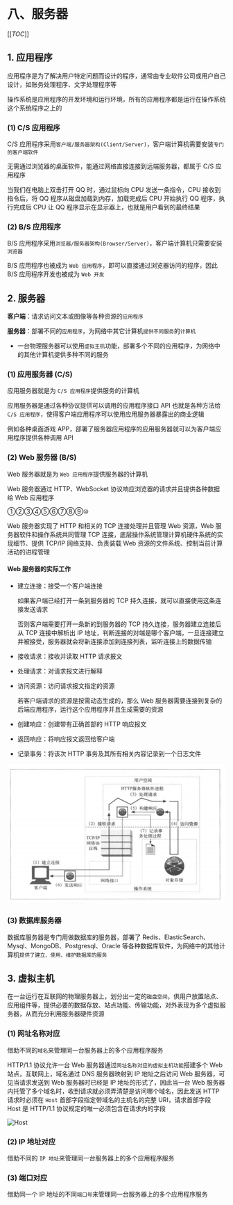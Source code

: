 # 八、服务器

[[_TOC_]]

## 1. 应用程序

应用程序是为了解决用户特定问题而设计的程序，通常由专业软件公司或用户自己设计，如账务处理程序、文字处理程序等

操作系统是应用程序的开发环境和运行环境，所有的应用程序都是运行在操作系统这个系统程序之上的

### (1) C/S 应用程序

C/S 应用程序采用`客户端/服务器架构(Client/Server)`，客户端计算机需要安装`专门的客户端软件`

无需通过浏览器的桌面软件，能通过网络直接连接到远端服务器，都属于 C/S 应用程序

当我们在电脑上双击打开 QQ 时，通过鼠标向 CPU 发送一条指令，CPU 接收到指令后，将 QQ 程序从磁盘加载到内存，加载完成后 CPU 开始执行 QQ 程序，执行完成后 CPU 让 QQ 程序显示在显示器上，也就是用户看到的最终结果

### (2) B/S 应用程序

B/S 应用程序采用`浏览器/服务器架构(Browser/Server)`，客户端计算机只需要安装`浏览器`

B/S 应用程序也被成为 `Web 应用程序`，即可以直接通过浏览器访问的程序，因此 B/S 应用程序开发也被成为 `Web 开发`

## 2. 服务器

**客户端**：请求访问文本或图像等各种资源的`应用程序`

**服务器**：部署不同的`应用程序`，为网络中其它计算机`提供不同服务`的`计算机`

* 一台物理服务器可以使用`虚拟主机`功能，部署多个不同的应用程序，为网络中的其他计算机提供多种不同的服务

### (1) 应用服务器 (C/S)

应用服务器就是为 `C/S 应用程序`提供服务的计算机

应用服务器是通过各种协议提供可以调用的应用程序接口 API 也就是各种方法给`C/S 应用程序`，使得客户端应用程序可以使用应用服务器暴露出的商业逻辑

例如各种桌面游戏 APP，部署了服务器应用程序的应用服务器就可以为客户端应用程序提供各种调用 API

### (2) Web 服务器 (B/S)

Web 服务器就是为 `Web 应用程序`提供服务器的计算机

Web 服务器通过 HTTP、WebSocket 协议响应浏览器的请求并且提供各种数据给 Web 应用程序

①②③④⑤⑥⑦⑧⑨⑩

Web 服务器实现了 HTTP 和相关的 TCP 连接处理并且管理 Web 资源，Web 服务器软件和操作系统共同管理 TCP 连接，底层操作系统管理计算机硬件系统的实现细节、提供 TCP/IP 网络支持、负责装载 Web 资源的文件系统、控制当前计算活动的进程管理

#### Web 服务器的实际工作

* 建立连接：接受一个客户端连接
  
  如果客户端已经打开一条到服务器的 TCP 持久连接，就可以直接使用这条连接发送请求

  否则客户端需要打开一条新的到服务器的 TCP 持久连接，服务器建立连接后从 TCP 连接中解析出 IP 地址，判断连接的对端是哪个客户端，一旦连接建立并被接受，服务器就会将新连接添加到连接列表，监听连接上的数据传输

* 接收请求：接收并读取 HTTP 请求报文
* 处理请求：对请求报文进行解释
* 访问资源：访问请求报文指定的资源
  
  若客户端请求的资源是按需动态生成的，那么 Web 服务器需要连接到复杂的后端应用程序，运行这个应用程序并且生成需要的资源

* 创建响应：创建带有正确首部的 HTTP 响应报文
* 返回响应：将响应报文返回给客户端
* 记录事务：将该次 HTTP 事务及其所有相关内容记录到一个日志文件

![Web服务器的实际工作](../../images/计算机/服务器/Web服务器的实际工作.png)

### (3) 数据库服务器

数据库服务器是专门用做数据库的服务器，部署了 Redis、ElasticSearch、Mysql、MongoDB、Postgresql、Oracle 等各种数据库软件，为网络中的其他计算机`提供了建立、使用、维护数据库的服务`

## 3. 虚拟主机

在一台运行在互联网的物理服务器上，划分出一定的`磁盘空间`，供用户放置站点、应用组件等，提供必要的数据存放、站点功能、传输功能，对外表现为多个虚拟服务器，从而充分利用服务器硬件资源

### (1) 网址名称对应

借助不同的`域名`来管理同一台服务器上的多个应用程序服务

HTTP/1.1 协议允许一台 Web 服务器通过`网址名称对应的虚拟主机功能`搭建多个 Web 站点，互联网上，域名通过 DNS 服务器映射到 IP 地址之后访问 Web 服务器，可见当请求发送到 Web 服务器时已经是 IP 地址的形式了，因此当一台 Web 服务器内托管了多个域名时，收到请求就必须弄清楚是访问哪个域名，因此发送 HTTP 请求时必须在 `Host` 首部字段指定带域名的主机名的完整 URI，请求首部字段 Host 是 HTTP/1.1 协议规定的唯一必须包含在请求内的字段

![Host](../../../images/计算机网络/HTTP协议/HTTP报文首部字段/Host.png)

### (2) IP 地址对应

借助不同的 `IP 地址`来管理同一台服务器上的多个应用程序服务

### (3) 端口对应

借助同一个 IP 地址的不同`端口号`来管理同一台服务器上的多个应用程序服务
